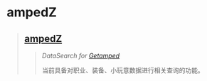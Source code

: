 # ampedZ
>
>## [ampedZ](https://lrfasd.github.io/ampedZ/)
>>*DataSearch for [Getamped](http://bfo.sdo.com/)*
>>
>>当前具备对职业、装备、小玩意数据进行相关查询的功能。
>>
